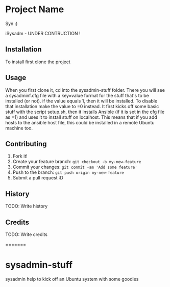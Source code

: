 # Project Name

Syn :)

iSysadm - UNDER CONTRUCTION !

## Installation

To install first clone the project

## Usage

When you first clone it, cd into the sysadmin-stuff folder. There you will see a sysadminf.cfg file with a key=value format for the stuff that's to be installed (or not). if the value equals 1, then it will be installed. To disable that installation make the value to =0 instead.
It first kicks off some basic stuff with the script setup.sh, then it installs Ansible (if it is set in the cfg file as =1) and uses it to install stuff on localhost. This means that if you add hosts to the ansible host file, this could be installed in a remote Ubuntu machine too. 

## Contributing

1. Fork it!
2. Create your feature branch: `git checkout -b my-new-feature`
3. Commit your changes: `git commit -am 'Add some feature'`
4. Push to the branch: `git push origin my-new-feature`
5. Submit a pull request :D

## History

TODO: Write history

## Credits

TODO: Write credits

=======
# sysadmin-stuff
sysadmin help to kick off an Ubuntu system with some goodies
